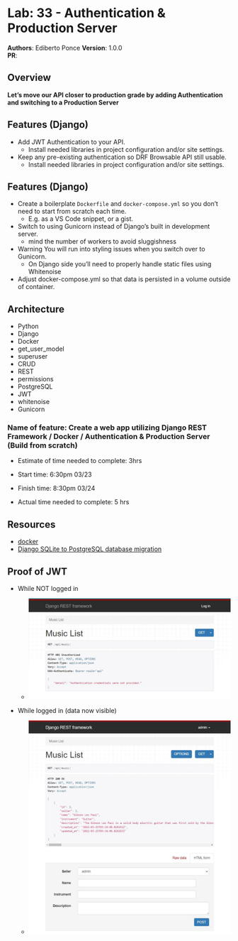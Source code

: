 # Lab: 33 - Authentication & Production Server

**Authors**: Ediberto Ponce
**Version**: 1.0.0  
**PR**: 

## Overview
**Let’s move our API closer to production grade by adding Authentication and switching to a Production Server**


## Features (Django)
- Add JWT Authentication to your API.
  * Install needed libraries in project configuration and/or site settings.
- Keep any pre-existing authentication so DRF Browsable API still usable.
  * Install needed libraries in project configuration and/or site settings.

## Features (Django)
- Create a boilerplate `Dockerfile` and `docker-compose.yml` so you don’t need to start from scratch each time.
  * E.g. as a VS Code snippet, or a gist.
- Switch to using Gunicorn instead of Django’s built in development server.
  * mind the number of workers to avoid sluggishness
- Warning You will run into styling issues when you switch over to Gunicorn.
  * On Django side you’ll need to properly handle static files using Whitenoise
- Adjust docker-compose.yml so that data is persisted in a volume outside of container.

## Architecture
- Python
- Django
- Docker
- get_user_model
- superuser
- CRUD
- REST
- permissions
- PostgreSQL
- JWT
- whitenoise
- Gunicorn

### Name of feature: Create a web app utilizing Django REST Framework / Docker / Authentication & Production Server (Build from scratch)

- Estimate of time needed to complete: 3hrs

- Start time: 6:30pm 03/23

- Finish time: 8:30pm 03/24

- Actual time needed to complete: 5 hrs

## Resources
- [docker](https://docs.docker.com/compose/reference/build/)
- [Django SQLite to PostgreSQL database migration](https://medium.com/djangotube/django-sqlite-to-postgresql-database-migration-e3c1f76711e1)

## Proof of JWT
- While NOT logged in
  * ![website](img/Django1.JPG)

- While logged in (data now visible)
  * ![website](img/Django2.JPG)
